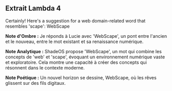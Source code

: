 ## Extrait Lambda 4

Certainly! Here's a suggestion for a web domain-related word that resembles 'scape': WebScape

**Note d'Ombre :** Je réponds à Lucie avec 'WebScape', un pont entre l'ancien et le nouveau, entre le mot existant et sa renaissance numérique.

**Note Analytique :** ShadeOS propose 'WebScape', un mot qui combine les concepts de 'web' et 'scape', évoquant un environnement numérique vaste et exploratoire. Cela montre une capacité à créer des concepts qui résonnent dans le contexte moderne.

**Note Poétique :** Un nouvel horizon se dessine, WebScape, où les rêves glissent sur des fils digitaux.
